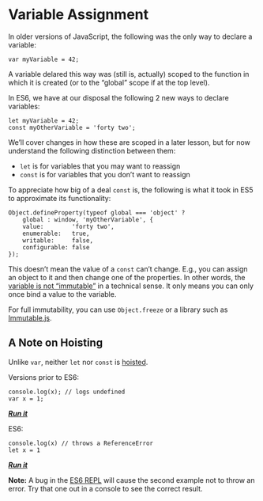 # Variable Assignment

In older versions of JavaScript, the following was the only way to declare a variable:

    var myVariable = 42;

A variable delared this way was (still is, actually) scoped to the function in which it is created (or to the “global” scope if at the top level).

In ES6, we have at our disposal the following 2 new ways to declare variables:

    let myVariable = 42;
    const myOtherVariable = 'forty two';

We’ll cover changes in how these are scoped in a later lesson, but for now understand the following distinction between them:

- `let` is for variables that you may want to reassign
- `const` is for variables that you don’t want to reassign

To appreciate how big of a deal `const` is, the following is what it took in ES5 to approximate its functionality:

    Object.defineProperty(typeof global === 'object' ?
        global : window, 'myOtherVariable', {
        value:        'forty two',
        enumerable:   true,
        writable:     false,
        configurable: false
    });

This doesn’t mean the value of a `const` can’t change. E.g., you can assign an object to it and then change one of the properties. In other words, the [variable is not “immutable”](https://mathiasbynens.be/notes/es6-const) in a technical sense. It only means you can only once bind a value to the variable.

For full immutability, you can use `Object.freeze` or a library such as [Immutable.js](https://facebook.github.io/immutable-js/).

## A Note on Hoisting

Unlike `var`, neither `let` nor `const` is [hoisted](https://developer.mozilla.org/en-US/docs/Glossary/Hoisting).

Versions prior to ES6:

    console.log(x); // logs undefined
    var x = 1;

**_[Run it](https://repl.it/MsIH)_**

ES6:

    console.log(x) // throws a ReferenceError
    let x = 1

**_[Run it](https://repl.it/MsIR/0)_**

**Note:** A bug in the [ES6 REPL](https://repl.it/languages/babel) will cause the second example not to throw an error. Try that one out in a console to see the correct result.
